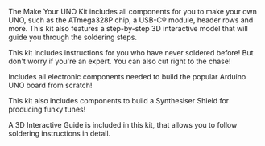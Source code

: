 <FeatureDescription>

The Make Your UNO Kit includes all components for you to make your own UNO, such as the ATmega328P chip, a USB-C® module, header rows and more. This kit also features a step-by-step 3D interactive model that will guide you through the soldering steps.

</FeatureDescription>


<FeatureList>
<Feature title="Beginner Friendly" image="led">

This kit includes instructions for you who have never soldered before! But don't worry if you're an expert. You can also cut right to the chase!

</Feature>

<Feature title="The Classic UNO" image="uno-form-factor">

Includes all electronic components needed to build the popular Arduino UNO board from scratch!

</Feature>

<Feature title="Synthesiser Shield" image="mcu">

This kit also includes components to build a Synthesiser Shield for producing funky tunes!

</Feature>

<Feature title="3D Interactive Guide" image="configurability">

A 3D Interactive Guide is included in this kit, that allows you to follow soldering instructions in detail.

</Feature>



</FeatureList>
